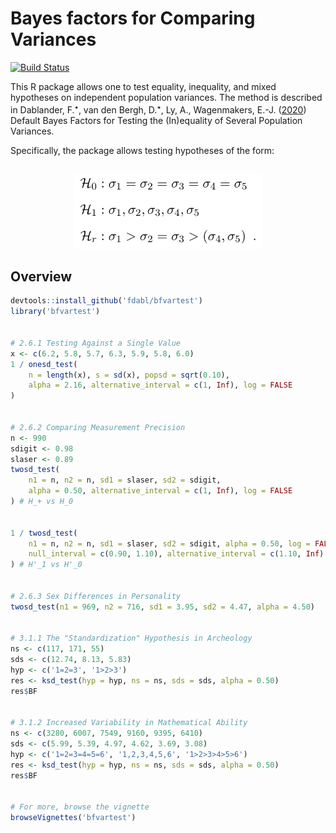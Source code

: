 # Bayes factors for Comparing Variances
[![Build Status](https://travis-ci.org/fdabl/bfvartest.svg?branch=master)](https://travis-ci.org/fdabl/bfvartest)

This R package allows one to test equality, inequality, and mixed hypotheses on independent population variances. The method is described in Dablander, F.<sup>&#11089;</sup>, van den Bergh, D.<sup>&#11089;</sup>, Ly, A., Wagenmakers, E.-J. ([2020](https://arxiv.org/abs/2003.06278)) Default Bayes Factors for Testing the (In)equality of Several Population Variances.

Specifically, the package allows testing hypotheses of the form:

<p align='center' style='padding-top: 1em;'>
  <img src='Variances-Math.png' width=300/>
</p>

## Overview
```r
devtools::install_github('fdabl/bfvartest')
library('bfvartest')
  

# 2.6.1 Testing Against a Single Value
x <- c(6.2, 5.8, 5.7, 6.3, 5.9, 5.8, 6.0)
1 / onesd_test(
    n = length(x), s = sd(x), popsd = sqrt(0.10),
    alpha = 2.16, alternative_interval = c(1, Inf), log = FALSE
)


# 2.6.2 Comparing Measurement Precision
n <- 990
sdigit <- 0.98
slaser <- 0.89
twosd_test(
    n1 = n, n2 = n, sd1 = slaser, sd2 = sdigit,
    alpha = 0.50, alternative_interval = c(1, Inf), log = FALSE
) # H_+ vs H_0


1 / twosd_test(
    n1 = n, n2 = n, sd1 = slaser, sd2 = sdigit, alpha = 0.50, log = FALSE,
    null_interval = c(0.90, 1.10), alternative_interval = c(1.10, Inf)
) # H'_1 vs H'_0


# 2.6.3 Sex Differences in Personality
twosd_test(n1 = 969, n2 = 716, sd1 = 3.95, sd2 = 4.47, alpha = 4.50)


# 3.1.1 The "Standardization" Hypothesis in Archeology
ns <- c(117, 171, 55)
sds <- c(12.74, 8.13, 5.83)
hyp <- c('1=2=3', '1>2>3')
res <- ksd_test(hyp = hyp, ns = ns, sds = sds, alpha = 0.50)
res$BF


# 3.1.2 Increased Variability in Mathematical Ability
ns <- c(3280, 6007, 7549, 9160, 9395, 6410)
sds <- c(5.99, 5.39, 4.97, 4.62, 3.69, 3.08)
hyp <- c('1=2=3=4=5=6', '1,2,3,4,5,6', '1>2>3>4>5>6')
res <- ksd_test(hyp = hyp, ns = ns, sds = sds, alpha = 0.50)
res$BF


# For more, browse the vignette
browseVignettes('bfvartest')
```
